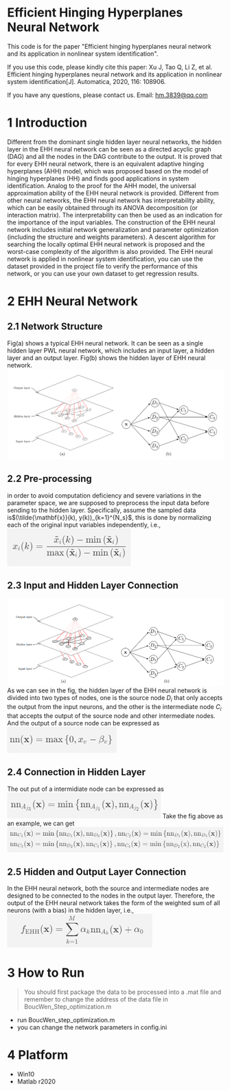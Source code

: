# Efficient Hinging Hyperplanes Neural Network

This code is for the paper "Efficient hinging hyperplanes neural network and its  application in nonlinear system identification".

If you use this code, please kindly cite this paper: Xu J, Tao Q, Li Z, et al. Efficient hinging hyperplanes neural network and its application in nonlinear system identification[J]. Automatica, 2020, 116: 108906.

If you have any questions, please contact us. Email: [hm.3839@qq.com](mailto:xiaofei_zh@foxmail.com)

# 1 Introduction

Different from the dominant single hidden layer neural networks, the hidden layer in the EHH neural network can be seen as a directed acyclic graph (DAG) and all the nodes in the DAG contribute to the output. It is proved that for every EHH neural network, there is an equivalent adaptive hinging hyperplanes (AHH) model, which was proposed based on the model of hinging hyperplanes (HH) and finds good applications in system identification. Analog to the proof for the AHH model, the universal approximation ability of the EHH neural network is provided. Different from other neural networks, the EHH neural network has interpretability ability, which can be easily obtained through its ANOVA decomposition (or interaction matrix). The interpretability can then be used as an indication for the importance of the input variables. The construction of the EHH neural network includes initial network generalization and parameter optimization (including the structure and weights parameters). A descent algorithm for searching the locally optimal EHH neural network is proposed and the worst-case complexity of the algorithm is also provided. The EHH neural network is applied in nonlinear system identification, you can use the dataset provided in the project file to verify the performance of this network, or you can use your own dataset to get regression results.

# 2 EHH Neural Network

## 2.1 Network Structure
Fig(a) shows a typical EHH neural network. It can be seen as a single hidden layer PWL neural network, which includes an input layer, a hidden layer and an output layer. Fig(b) shows the hidden layer of EHH neural network.
![image](https://github.com/Lythen-liyan/Efficient-Hinging-Hyperplanes-Neural-Network/blob/main/fig/ehh_structure.png)

## 2.2 Pre-processing
in order to avoid computation deficiency and severe variations in the parameter space, we are supposed to preprocess the input data before sending to the hidden layer. Specifically, assume the sampled data is$(\tilde{\mathbf{x}}(k), y(k))_{k=1}^{N_s}$, this is done by normalizing each of the original input variables independently, i.e.,
![image](https://github.com/Lythen-liyan/Efficient-Hinging-Hyperplanes-Neural-Network/blob/main/fig/ehh2.2.png)
## 2.3 Input and Hidden Layer Connection
![image](https://github.com/Lythen-liyan/Efficient-Hinging-Hyperplanes-Neural-Network/blob/main/fig/ehh_input_hidden_connection.png)
As we can see in the fig, the hidden layer of the EHH neural network is divided into two types of nodes, one is the source node ${D_{i}}$ that only accepts the output from the input neurons, and the other is the intermediate node ${C_{i}}$ that accepts the output of the source node and other intermediate nodes. And the output of a source node can be expressed as
![image](https://github.com/Lythen-liyan/Efficient-Hinging-Hyperplanes-Neural-Network/blob/main/fig/ehh2.3.png)

## 2.4 Connection in Hidden Layer
The out put of a intermidiate node can be expressed as
![image](https://github.com/Lythen-liyan/Efficient-Hinging-Hyperplanes-Neural-Network/blob/main/fig/ehh2.4_1.png)
Take the fig above as an example, we can get
![image](https://github.com/Lythen-liyan/Efficient-Hinging-Hyperplanes-Neural-Network/blob/main/fig/ehh2.4_2.png)

## 2.5 Hidden and Output Layer Connection
In the EHH neural network, both the source and intermediate nodes are designed to be connected to the nodes in the output layer. Therefore, the output of the EHH neural network takes the form of the weighted sum of all neurons (with a bias) in the hidden layer, i.e.,
![image](https://github.com/Lythen-liyan/Efficient-Hinging-Hyperplanes-Neural-Network/blob/main/fig/ehh2.5.png)

# 3 How to Run

> You should first package the data to be processed into a .mat file and remember to change the address of the data file in BoucWen_Step_optimization.m

- run BoucWen_step_optimization.m
- you can change the network parameters in config.ini



# 4 Platform

- Win10
- Matlab r2020




